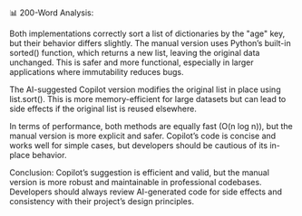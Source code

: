 📊 200-Word Analysis:

Both implementations correctly sort a list of dictionaries by the "age" key, but their behavior differs slightly. The manual version uses Python’s built-in sorted() function, which returns a new list, leaving the original data unchanged. This is safer and more functional, especially in larger applications where immutability reduces bugs.

The AI-suggested Copilot version modifies the original list in place using list.sort(). This is more memory-efficient for large datasets but can lead to side effects if the original list is reused elsewhere.

In terms of performance, both methods are equally fast (O(n log n)), but the manual version is more explicit and safer. Copilot’s code is concise and works well for simple cases, but developers should be cautious of its in-place behavior.

Conclusion:
Copilot’s suggestion is efficient and valid, but the manual version is more robust and maintainable in professional codebases. Developers should always review AI-generated code for side effects and consistency with their project’s design principles.
